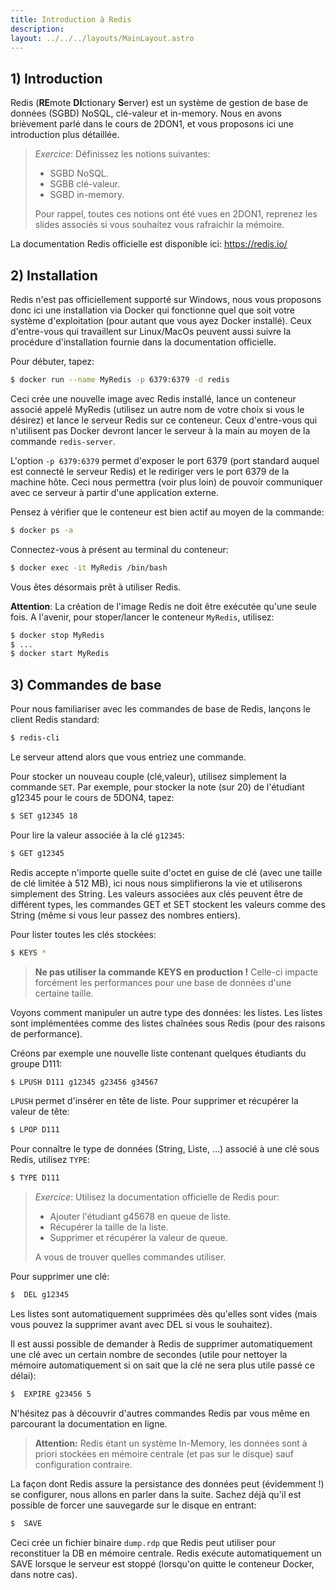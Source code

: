 ```yaml
---
title: Introduction à Redis
description:
layout: ../../../layouts/MainLayout.astro
---
```


## 1) Introduction

Redis (**RE**mote **DI**ctionary **S**erver) est un système de gestion de base de données (SGBD) NoSQL, clé-valeur et in-memory. Nous en avons brièvement parlé dans le cours de 2DON1, et vous proposons ici une introduction plus détaillée.

> *Exercice*: Définissez les notions suivantes:
> 
> - SGBD NoSQL.
> - SGBB clé-valeur.
> - SGBD in-memory.
> 
> Pour rappel, toutes ces notions ont été vues en 2DON1, reprenez les slides associés si vous souhaitez vous rafraichir la mémoire.


La documentation Redis officielle est disponible ici: https://redis.io/

## 2) Installation

Redis n'est pas officiellement supporté sur Windows, nous vous proposons donc ici une installation via Docker qui fonctionne quel que soit votre système d'exploitation (pour autant que vous ayez Docker installé). Ceux d'entre-vous qui travaillent sur Linux/MacOs peuvent aussi suivre la procédure d'installation fournie dans la documentation officielle.

Pour débuter, tapez: 

``` bash
$ docker run --name MyRedis -p 6379:6379 -d redis
```
Ceci crée une nouvelle image avec Redis installé, lance un conteneur associé appelé MyRedis (utilisez un autre nom de votre choix si vous le désirez) et lance le serveur Redis sur ce conteneur. Ceux d'entre-vous qui n'utilisent pas Docker devront lancer le serveur à la main au moyen de la commande `redis-server`.

L'option `-p 6379:6379` permet d'exposer le port 6379 (port standard auquel est connecté le serveur Redis) et le rediriger vers le port 6379 de la machine hôte. Ceci nous permettra (voir plus loin) de pouvoir communiquer avec ce serveur à partir d'une application externe.

Pensez à vérifier que le conteneur est bien actif au moyen de la commande:

``` bash
$ docker ps -a
```

Connectez-vous à présent au terminal du conteneur:

``` bash
$ docker exec -it MyRedis /bin/bash
```

Vous êtes désormais prêt à utiliser Redis. 

**Attention**: La création de l'image Redis ne doit être exécutée qu'une seule fois. A l'avenir, pour stoper/lancer le conteneur `MyRedis`, utilisez:

``` bash
$ docker stop MyRedis
$ ...
$ docker start MyRedis
```

## 3) Commandes de base

Pour nous familiariser avec les commandes de base de Redis, lançons le client Redis standard:

``` bash
$ redis-cli
```
Le serveur attend alors que vous entriez une commande.

Pour stocker un nouveau couple (clé,valeur), utilisez simplement la commande `SET`. Par exemple, pour stocker la note (sur 20) de l'étudiant g12345 pour le cours de 5DON4, tapez:

``` bash
$ SET g12345 18
```
Pour lire la valeur associée à la clé `g12345`:

``` bash
$ GET g12345
```

Redis accepte n'importe quelle suite d'octet en guise de clé (avec une taille de clé limitée à 512 MB), ici nous nous simplifierons la vie et utiliserons simplement des String. Les valeurs associées aux clés peuvent être de différent types, les commandes GET et SET stockent les valeurs comme des String (même si vous leur passez des nombres entiers).

Pour lister toutes les clés stockées:

``` bash
$ KEYS *
```
> **Ne pas utiliser la commande KEYS en production !** Celle-ci impacte forcément les performances pour une base de données d'une certaine taille.

Voyons comment manipuler un autre type des données: les listes. Les listes sont implémentées comme des listes chaînées sous Redis (pour des raisons de performance).

Créons par exemple une nouvelle liste contenant quelques étudiants du groupe D111:

``` bash
$ LPUSH D111 g12345 g23456 g34567
```
`LPUSH` permet d'insérer en tête de liste. Pour supprimer et récupérer la valeur de tête:

``` bash
$ LPOP D111
```
Pour connaître le type de données (String, Liste, ...) associé à une clé sous Redis, utilisez `TYPE`:

``` bash
$ TYPE D111
```

> *Exercice*: Utilisez la documentation officielle de Redis pour:
> 
> - Ajouter l'étudiant g45678 en queue de liste.
> - Récupérer la taille de la liste.
> - Supprimer et récupérer la valeur de queue.
>
> A vous de trouver quelles commandes utiliser.

Pour supprimer une clé:

``` bash
$  DEL g12345
```

Les listes sont automatiquement supprimées dès qu'elles sont vides (mais vous pouvez la supprimer avant avec DEL si vous le souhaitez).

Il est aussi possible de demander à Redis de supprimer automatiquement une clé avec un certain nombre de secondes (utile pour nettoyer la mémoire automatiquement si on sait que la clé ne sera plus utile passé ce délai):

``` bash
$  EXPIRE g23456 5
```
N'hésitez pas à découvrir d'autres commandes Redis par vous même en parcourant la documentation en ligne.

> **Attention:** Redis étant un système In-Memory, les données sont à priori stockées en mémoire centrale (et pas sur le disque) sauf configuration contraire.

La façon dont Redis assure la persistance des données peut (évidemment !) se configurer, nous allons en parler dans la suite. Sachez déjà qu'il est possible de forcer une sauvegarde sur le disque en entrant:

``` bash
$  SAVE
```
Ceci crée un fichier binaire `dump.rdp` que Redis peut utiliser pour reconstituer la DB en mémoire centrale. Redis exécute automatiquement un SAVE lorsque le serveur est stoppé (lorsqu'on quitte le conteneur Docker, dans notre cas).




